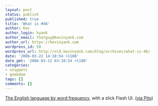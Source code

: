 ```yaml
---
layout: post
status: publish
published: true
title: 'What is #46'
author: Kev
author_login: kyank
author_email: thatguy@kevinyank.com
author_url: https://kevinyank.com
wordpress_id: 58
wordpress_url: http://old.kevinyank.com/blog/archives/what-is-46/
date: '2006-03-22 14:18:54 +1100'
date_gmt: '2006-03-22 03:18:54 +1100'
categories:
- snippets
- geekdom
tags: []
comments: []
---
```

<p><a href="http://www.wordcount.org/">The English language by word frequency</a>, with a slick Flash UI. (<a href="http://feeds.feedburner.com/PitosBlog?m=270">via Pito</a>)</p>
